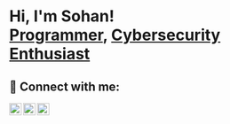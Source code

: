 <h1>Hi, I'm Sohan! <br/><a href="https://github.com/snnath">Programmer</a>, <a href="https://www.linkedin.com/in/sohannath/">Cybersecurity Enthusiast</a></h1>


<h2> 🤳 Connect with me:</h2>


[<img align="left" alt="Sohan | LinkedIn" width="22px" src="https://cdn.jsdelivr.net/npm/simple-icons@v3/icons/linkedin.svg" />][linkedin]
[<img align="left" alt="JoshMadakor | Twitter" width="22px" src="https://cdn.jsdelivr.net/npm/simple-icons@v3/icons/twitter.svg" />][twitter]
[<img align="left" alt="Sohan | Instagram" width="22px" src="https://cdn.jsdelivr.net/npm/simple-icons@v3/icons/instagram.svg" />][instagram]

[instagram]: https://www.instagram.com/soeeeeeeeeen/
[twitter]: https://twitter.com/SohanNa11294578
[linkedin]: https://linkedin.com/in/sohannath

